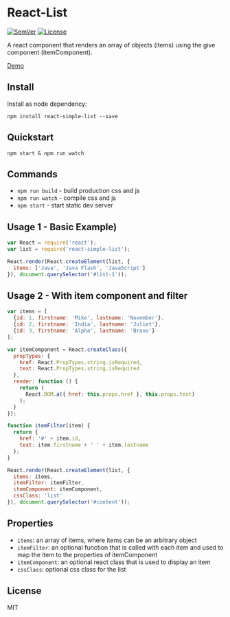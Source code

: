 # React-List

[![SemVer]](http://semver.org)
[![License]](https://github.com/tjunghans/react-list/blob/master/LICENCE)

A react component that renders an array of objects (items) using the give component (itemComponent).

[Demo](http://tangiblej.neocities.org/react-list-example.html)


## Install

Install as node dependency:

```
npm install react-simple-list --save
```


## Quickstart

```
npm start & npm run watch
```


## Commands

- `npm run build` - build production css and js
- `npm run watch` - compile css and js
- `npm start` - start static dev server


## Usage 1 - Basic Example)

```javascript
var React = require('react');
var list = require('react-simple-list');

React.render(React.createElement(list, {
  items: ['Java', 'Java Flash', 'JavaScript']
}), document.querySelector('#list-1'));

```


## Usage 2 - With item component and filter

```javascript
var items = [
  {id: 1, firstname: 'Mike', lastname: 'November'},
  {id: 2, firstname: 'India', lastname: 'Juliet'},
  {id: 3, firstname: 'Alpha', lastname: 'Bravo'}
];

var itemComponent = React.createClass({
  propTypes: {
    href: React.PropTypes.string.isRequired,
    text: React.PropTypes.string.isRequired
  },
  render: function () {
    return (
      React.DOM.a({ href: this.props.href }, this.props.text)
    );
  }
});

function itemFilter(item) {
  return {
    href: '#' + item.id,
    text: item.firstname + ' ' + item.lastname
  };
}

React.render(React.createElement(list, {
  items: items,
  itemFilter: itemFilter,
  itemComponent: itemComponent,
  cssClass: 'list'
}), document.querySelector('#content'));

```


## Properties

- `items`: an array of items, where items can be an arbitrary object
- `itemFilter`: an optional function that is called with each item and used to map the item to the properties of itemComponent
- `itemComponent`: an optional react class that is used to display an item
- `cssClass`: optional css class for the list


## License

MIT

[SemVer]: http://img.shields.io/:semver-%E2%9C%93-brightgreen.svg
[License]: http://img.shields.io/npm/l/mochify.svg


